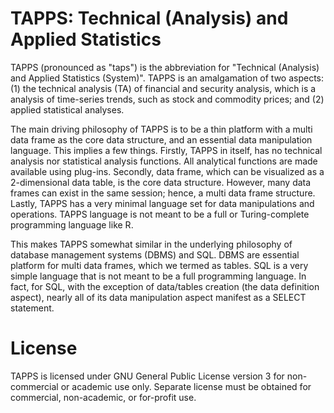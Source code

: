 # TAPPS: Technical (Analysis) and Applied Statistics

TAPPS (pronounced as "taps") is the abbreviation for "Technical (Analysis) and Applied Statistics (System)". TAPPS is an amalgamation of two aspects: (1) the technical analysis (TA) of financial and security analysis, which is a analysis of time-series trends, such as stock and commodity prices; and (2) applied statistical analyses.

The main driving philosophy of TAPPS is to be a thin platform with a multi data frame as the core data structure, and an essential data manipulation language. This implies a few things. Firstly, TAPPS in itself, has no technical analysis nor statistical analysis functions. All analytical functions are made available using plug-ins. Secondly, data frame, which can be visualized as a 2-dimensional data table, is the core data structure. However, many data frames can exist in the same session; hence, a multi data frame structure. Lastly, TAPPS has a very minimal language set for data manipulations and operations. TAPPS language is not meant to be a full or Turing-complete programming language like R.

This makes TAPPS somewhat similar in the underlying philosophy of database management systems (DBMS) and SQL. DBMS are essential platform for multi data frames, which we termed as tables. SQL is a very simple language that is not meant to be a full programming language. In fact, for SQL, with the exception of data/tables creation (the data definition aspect), nearly all of its data manipulation aspect manifest as a SELECT statement.

# License
TAPPS is licensed under GNU General Public License version 3 for non-commercial or academic use only. Separate license must be obtained for commercial, non-academic, or for-profit use.
